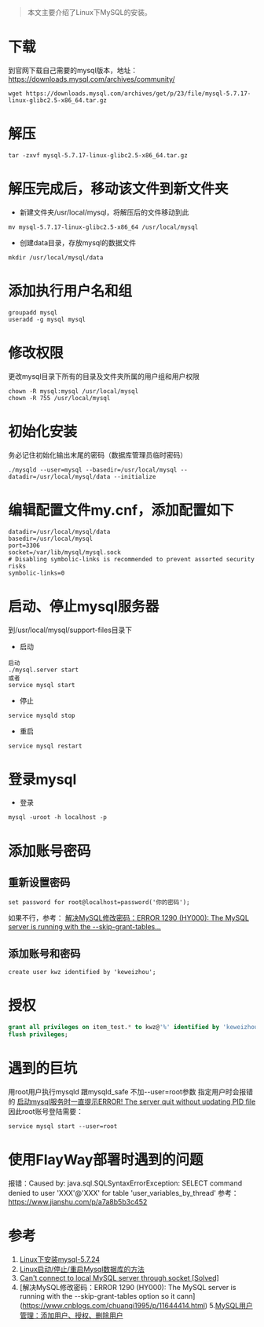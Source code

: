 > 本文主要介绍了Linux下MySQL的安装。
# 下载
到官网下载自己需要的mysql版本，地址：https://downloads.mysql.com/archives/community/
```
wget https://downloads.mysql.com/archives/get/p/23/file/mysql-5.7.17-linux-glibc2.5-x86_64.tar.gz
```

# 解压
```
tar -zxvf mysql-5.7.17-linux-glibc2.5-x86_64.tar.gz
```

# 解压完成后，移动该文件到新文件夹
- 新建文件夹/usr/local/mysql，将解压后的文件移动到此
```
mv mysql-5.7.17-linux-glibc2.5-x86_64 /usr/local/mysql
```
- 创建data目录，存放mysql的数据文件
```
mkdir /usr/local/mysql/data
```

# 添加执行用户名和组
```
groupadd mysql
useradd -g mysql mysql
```

# 修改权限
更改mysql目录下所有的目录及文件夹所属的用户组和用户权限
```
chown -R mysql:mysql /usr/local/mysql
chown -R 755 /usr/local/mysql
```

# 初始化安装 
务必记住初始化输出末尾的密码（数据库管理员临时密码）
```
./mysqld --user=mysql --basedir=/usr/local/mysql --datadir=/usr/local/mysql/data --initialize
```

# 编辑配置文件my.cnf，添加配置如下
```
datadir=/usr/local/mysql/data
basedir=/usr/local/mysql
port=3306
socket=/var/lib/mysql/mysql.sock
# Disabling symbolic-links is recommended to prevent assorted security risks
symbolic-links=0
```

# 启动、停止mysql服务器
到/usr/local/mysql/support-files目录下
- 启动
```
启动
./mysql.server start
或者
service mysql start
```

- 停止
```
service mysqld stop
```

- 重启
```
service mysql restart
```

# 登录mysql
- 登录
```
mysql -uroot -h localhost -p
```

# 添加账号密码
## 重新设置密码
```
set password for root@localhost=password('你的密码');
```
如果不行，参考：
[解决MySQL修改密码：ERROR 1290 (HY000): The MySQL server is running with the --skip-grant-tables...](https://www.cnblogs.com/chuanqi1995/p/11644414.html)

## 添加账号和密码
```
create user kwz identified by 'keweizhou';
```

# 授权
```sql
grant all privileges on item_test.* to kwz@'%' identified by 'keweizhou';
flush privileges;
```


# 遇到的巨坑
用root用户执行mysqld 跟mysqld_safe 不加--user=root参数 指定用户时会报错的
[启动mysql服务时一直提示ERROR! The server quit without updating PID file
](https://blog.csdn.net/zqin0/article/details/106444580/)
因此root账号登陆需要：
```
service mysql start --user=root
```

# 使用FlayWay部署时遇到的问题
报错：Caused by: java.sql.SQLSyntaxErrorException: SELECT command denied to user 'XXX'@'XXX' for table 'user_variables_by_thread'
参考：https://www.jianshu.com/p/a7a8b5b3c452

# 参考
1. [Linux下安装mysql-5.7.24](https://www.jianshu.com/p/276d59cbc529)
2. [Linux启动/停止/重启Mysql数据库的方法](https://www.cnblogs.com/linjiqin/p/3544472.html)
3. [Can't connect to local MySQL server through socket [Solved]](https://tableplus.com/blog/2018/08/solved-cant-connect-to-local-mysql-server-through-socket.html)
4. [解决MySQL修改密码：ERROR 1290 (HY000): The MySQL server is running with the --skip-grant-tables option so it cann]
(https://www.cnblogs.com/chuanqi1995/p/11644414.html)
5.[MySQL用户管理：添加用户、授权、删除用户](https://www.cnblogs.com/chanshuyi/p/mysql_user_mng.html)